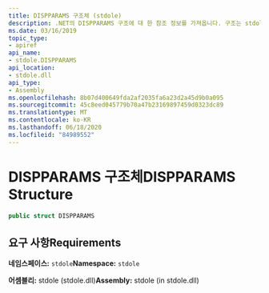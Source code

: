 ```yaml
---
title: DISPPARAMS 구조체 (stdole)
description: .NET의 DISPPARAMS 구조에 대 한 참조 정보를 가져옵니다. 구조는 stdole 네임 스페이스 및 stdole 어셈블리에 있습니다.
ms.date: 03/16/2019
topic_type:
- apiref
api_name:
- stdole.DISPPARAMS
api_location:
- stdole.dll
api_type:
- Assembly
ms.openlocfilehash: 8b07d400649fda2af2035fa6a23d2a45d9b0a095
ms.sourcegitcommit: 45c8eed045779b70a47b23169897459d0323dc89
ms.translationtype: MT
ms.contentlocale: ko-KR
ms.lasthandoff: 06/18/2020
ms.locfileid: "84989552"
---
```

# <a name="dispparams-structure"></a><span data-ttu-id="5b2f2-104">DISPPARAMS 구조체</span><span class="sxs-lookup"><span data-stu-id="5b2f2-104">DISPPARAMS Structure</span></span>

```csharp
public struct DISPPARAMS
```

## <a name="requirements"></a><span data-ttu-id="5b2f2-105">요구 사항</span><span class="sxs-lookup"><span data-stu-id="5b2f2-105">Requirements</span></span>

<span data-ttu-id="5b2f2-106">**네임스페이스:** `stdole`</span><span class="sxs-lookup"><span data-stu-id="5b2f2-106">**Namespace:** `stdole`</span></span>

<span data-ttu-id="5b2f2-107">**어셈블리:** stdole (stdole.dll)</span><span class="sxs-lookup"><span data-stu-id="5b2f2-107">**Assembly:** stdole (in stdole.dll)</span></span>
